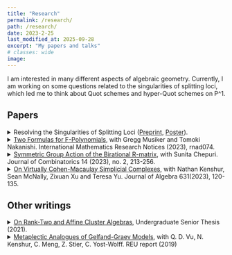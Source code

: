 ```yaml
---
title: "Research"
permalink: /research/
path: /research/
date: 2023-2-25
last_modified_at: 2025-09-28
excerpt: "My papers and talks"
# classes: wide
image:
---
```

<!-- I am an algebraic geometer and my research is motivated by classical questions such as the Brill-Noether theory for curves and rationality questions. I also like learning about moduli spaces and algebraic stacks, such as moduli spaces of vector bundles and Quot schemes.  -->
I am interested in many different aspects of algebraic geometry. Currently, I am working on some questions related to the singularities of splitting loci, which led me to think about Quot schemes and hyper-Quot schemes on P^1. 
<!-- \(\mathbb{P}^1\). -->

<!-- ## Ongoing project: -->

## Papers

<details>
<summary>
  Resolving the Singularities of Splitting Loci (<a href = "https://www.arxiv.org/abs/2507.01233">Preprint</a>, <a href = "https://drive.google.com/file/d/1L_sfoP1nyydTrUMkMLXd7u8wnh3ITVM6/view?usp=share_link">Poster</a>).
</summary>
<hr>
We construct modular resolutions of singularities for splitting loci, and use them to show that tame splitting loci have rational singularities. As a corollary of our results and Hurwitz-Brill-Noether theory, we prove that if C is a general k-gonal curve, the components of W^r_d(C) have rational singularities. We also recover the classical Gieseker-Petri theorem. Along the way, we prove a cohomology vanishing statement for certain tautological vector bundles on Quot schemes on P^1, which may be of independent interest.
<hr>
</details>

<details>
<summary>
  <a href = "https://arxiv.org/abs/2112.11839">Two Formulas for F-Polynomials</a>, with Gregg Musiker and Tomoki Nakanishi. International Mathematics Research Notices (2023), rnad074.
</summary>
<hr>
We discuss a product formula for F-polynomials in cluster algebras, and provide two proofs. One proof is inductive and uses only the mutation rule for F-polynomials. The other is based on the Fock-Goncharov decomposition of mutations. We conclude by expanding this product formula as a sum and illustrate applications. This expansion provides an explicit combinatorial computation of F-polynomials in a given seed that depends only on the c-vectors and g-vectors along a finite sequence of mutations from the initial seed to the given seed.
<hr>
</details>

<details>
<summary>
  <a href = "https://arxiv.org/abs/2011.10128">Symmetric Group Action of the Birational R-matrix</a>, with Sunita Chepuri. Journal of Combinatorics 14 (2023), no. 2, 213-256.
</summary>
<hr>
The birational R-matrix is a transformation that appears in the theory of geometric crystals, the study of total positivity in loop groups, and discrete dynamical systems. This R-matrix gives rise to an action of the symmetric group S_m on an m-tuple of vectors. While the birational R-matrix is precisely the formula corresponding to the action of the simple transposition si, explicit formulas for the action of other permutations are generally not known. One particular case was studied by Lam and Pylyavskyy as it relates to energy functions of crystals. In this paper, we will discuss formulas for several additional cases, including transpositions, and provide combinatorial interpretations for the functions that appear in our work.
<hr>
</details>

<details>
<summary>
  <a href = "https://arxiv.org/abs/2007.09443">On Virtually Cohen-Macaulay Simplicial Complexes</a>, with Nathan Kenshur, Sean McNally, Zixuan Xu and Teresa Yu. Journal of Algebra 631(2023), 120-135.
</summary>
<hr>
We examine virtual resolutions of Stanley-Reisner ideals for a product of projective spaces. In particular, we provide sufficient conditions for a simplicial complex to be virtually Cohen-Macaulay (to have a virtual resolution with length equal to its codimension). We also show that all balanced simplicial complexes are virtually Cohen-Macaulay.
<hr>
</details>

## Other writings

<details>
  <summary>
  <a href = "https://scholarship.claremont.edu/hmc_theses/251/">On Rank-Two and Affine Cluster Algebras</a>, Undergraduate Senior Thesis (2021).
</summary>
<hr>
Motivated by existing results about the Kronecker cluster algebra, this thesis is concerned with two families of cluster algebras, which are two different ways of generalizing the Kronecker case: rank-two cluster algebras, and cluster algebras of type A_{n,1}. Regarding rank-two cluster algebras, our main result is a conjectural bijection that would prove the equivalence of two combinatorial formulas for cluster variables of rank-two skew-symmetric cluster algebras. We identify a technical result that implies the bijection and make partial progress towards its proof. We then shift gears to study certain power series which arise as limits of ratios of F-polynomials in cluster algebras of type A_{n,1}. 
<hr>
</details>

<details>
  <summary>
  <a href = "https://www-users.cse.umn.edu/~reiner/REU/DaoKenshurLinMengStierYostWolff2019.pdf">Metaplectic Analogues of Gelfand-Graev Models</a>, with Q. D. Vu, N. Kenshur, C. Meng, Z. Stier, C. Yost-Wolff. REU report (2019)
</summary>
<hr>
In this report, we study the representations of the Schur cover of the eleven (untwisted) finite groups of Lie type whose Schur multiplier is non-trivial.
<hr>
</details>

<!-- ## Upcoming Talks: 
* 

## Past Talks: -->



<!-- ## Gallery:
<a href="https://arxiv.org/abs/2307.09603"><img src="/assets/images/grasstopes.png" width="150"></a>
<a href = "https://arxiv.org/abs/2303.11105"><img src="/assets/images/feynman.png" width="150"></a>
<a href = "https://arxiv.org/abs/2204.02971"><img src="/assets/images/elliptic.png" width="150"></a>
<a href = "https://arxiv.org/abs/2403.04610"><img src="/assets/images/m05.png" width="150"></a>
<a href = "https://arxiv.org/abs/2403.04610"><img src="/assets/images/pyramid.png" width="150"></a>
<a href = "https://arxiv.org/abs/2403.04610"><img src="/assets/images/schlegel.png" width="150"></a>
<a href = "https://arxiv.org/abs/2412.02691"><img src="/assets/images/quadric.png" width="280"></a>
 -->


